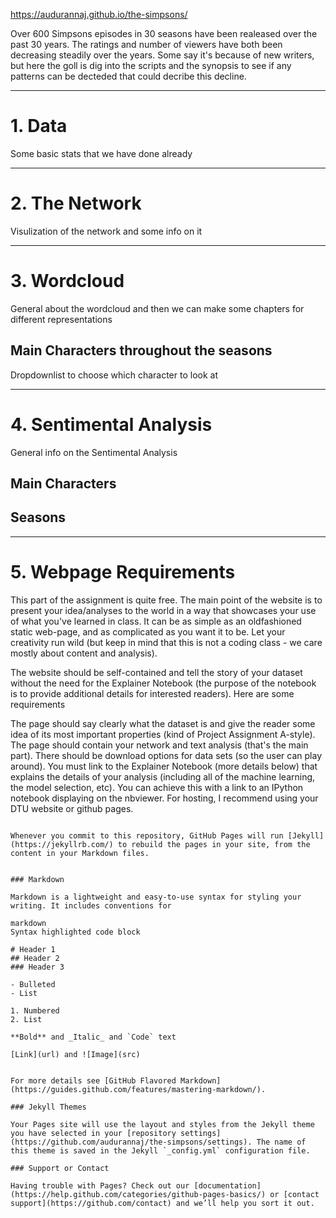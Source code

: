 
 https://audurannaj.github.io/the-simpsons/
 
Over 600 Simpsons episodes in 30 seasons have been realeased over the past 30 years. 
The ratings and number of viewers have both been decreasing steadily over the years.
Some say it's because of new writers, but here the goll is dig into the scripts and the synopsis to see if any patterns can be decteded that could decribe this decline.

---

# 1. Data
Some basic stats that we have done already

---
# 2. The Network
Visulization of the network and some info on it

---

# 3. Wordcloud
General about the wordcloud and then we can make some chapters for different representations


## Main Characters throughout the seasons
Dropdownlist to choose which character to look at

---

# 4. Sentimental Analysis
General info on the Sentimental Analysis
## Main Characters
## Seasons


---


# 5. Webpage Requirements
This part of the assignment is quite free. The main point of the website is to present your idea/analyses to the world in a way that showcases your use of what you've learned in class. It can be as simple as an oldfashioned static web-page, and as complicated as you want it to be. Let your creativity run wild (but keep in mind that this is not a coding class - we care mostly about content and analysis).

The website should be self-contained and tell the story of your dataset without the need for the Explainer Notebook (the purpose of the notebook is to provide additional details for interested readers). Here are some requirements

The page should say clearly what the dataset is and give the reader some idea of its most important properties (kind of Project Assignment A-style).
The page should contain your network and text analysis (that's the main part).
There should be download options for data sets (so the user can play around).
You must link to the Explainer Notebook (more details below) that explains the details of your analysis (including all of the machine learning, the model selection, etc). You can achieve this with a link to an IPython notebook displaying on the nbviewer.
For hosting, I recommend using your DTU website or github pages.


```You can use the [editor on GitHub](https://github.com/audurannaj/the-simpsons/edit/master/index.md) to maintain and preview the content for your website in Markdown files.

Whenever you commit to this repository, GitHub Pages will run [Jekyll](https://jekyllrb.com/) to rebuild the pages in your site, from the content in your Markdown files.


### Markdown

Markdown is a lightweight and easy-to-use syntax for styling your writing. It includes conventions for

markdown
Syntax highlighted code block

# Header 1
## Header 2
### Header 3

- Bulleted
- List

1. Numbered
2. List

**Bold** and _Italic_ and `Code` text

[Link](url) and ![Image](src)


For more details see [GitHub Flavored Markdown](https://guides.github.com/features/mastering-markdown/).

### Jekyll Themes

Your Pages site will use the layout and styles from the Jekyll theme you have selected in your [repository settings](https://github.com/audurannaj/the-simpsons/settings). The name of this theme is saved in the Jekyll `_config.yml` configuration file.

### Support or Contact

Having trouble with Pages? Check out our [documentation](https://help.github.com/categories/github-pages-basics/) or [contact support](https://github.com/contact) and we’ll help you sort it out.
```
